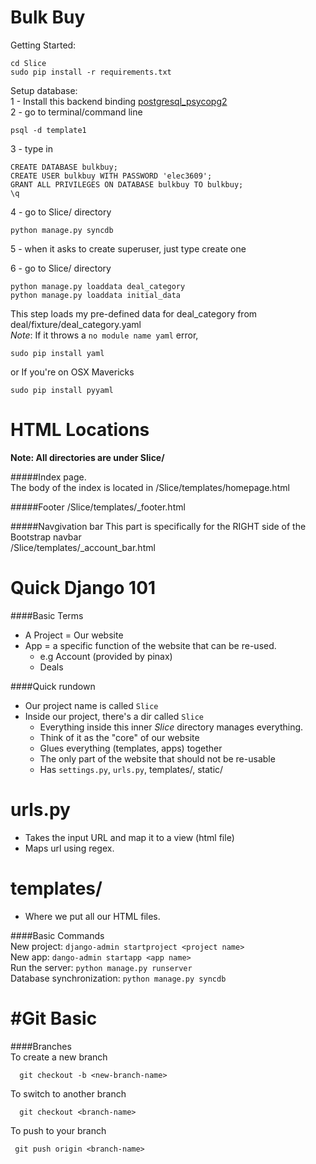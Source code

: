Bulk Buy
=====================


Getting Started:

    cd Slice
    sudo pip install -r requirements.txt

Setup database:    
1 - Install this backend binding
[postgresql_psycopg2](http://initd.org/psycopg/)    
2 - go to terminal/command line   
  
    psql -d template1

3 - type in    

    CREATE DATABASE bulkbuy;    
    CREATE USER bulkbuy WITH PASSWORD 'elec3609';    
    GRANT ALL PRIVILEGES ON DATABASE bulkbuy TO bulkbuy;    
    \q    

4 - go to Slice/ directory    

    python manage.py syncdb    

5 - when it asks to create superuser, just type create one    

6 - go to Slice/ directory    

    python manage.py loaddata deal_category  
    python manage.py loaddata initial_data
 

This step loads my pre-defined data for deal_category from
deal/fixture/deal_category.yaml    
*Note*: If it throws a `no module name yaml` error,  

    sudo pip install yaml    

or If you're on OSX Mavericks

    sudo pip install pyyaml    



HTML Locations
===============
**Note: All directories are under Slice/**

#####Index page.    
The body of the index is located in 
/Slice/templates/homepage.html

#####Footer
/Slice/templates/_footer.html

#####Navgivation bar
This part is specifically for the RIGHT side of the Bootstrap navbar    
/Slice/templates/_account_bar.html


Quick Django 101
===============
####Basic Terms
- A Project = Our website
- App = a specific function of the website that can be re-used.
  - e.g Account (provided by pinax)
  - Deals    

####Quick rundown   
- Our project name is called `Slice`   
- Inside our project, there's a dir called `Slice`   
  - Everything inside this inner *Slice* directory manages everything. 
  - Think of it as the "core" of our website
  - Glues everything (templates, apps) together    
  - The only part of the website that should not be re-usable   
  - Has `settings.py`, `urls.py`, templates/, static/

urls.py
=======
- Takes the input URL and map it to a view (html file)  
- Maps url using regex.  

templates/    
==========
- Where we put all our HTML files. 

####Basic Commands    
New project:   `django-admin startproject <project name>`    
New app:    `dango-admin startapp <app name>`    
Run the server:   `python manage.py runserver`    
Database synchronization:     `python manage.py syncdb`     

#Git Basic    
=======
####Branches     
To create a new branch     

      git checkout -b <new-branch-name>   

To switch to another branch    

      git checkout <branch-name>    

To push to your branch     

     git push origin <branch-name>